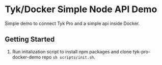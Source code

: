 # Tyk/Docker Simple Node API Demo
Simple demo to connect Tyk Pro and a simple api inside Docker.


## Getting Started
1. Run initalization script to install npm packages and clone tyk-pro-docker-demo repo `sh scripts/init.sh`.
